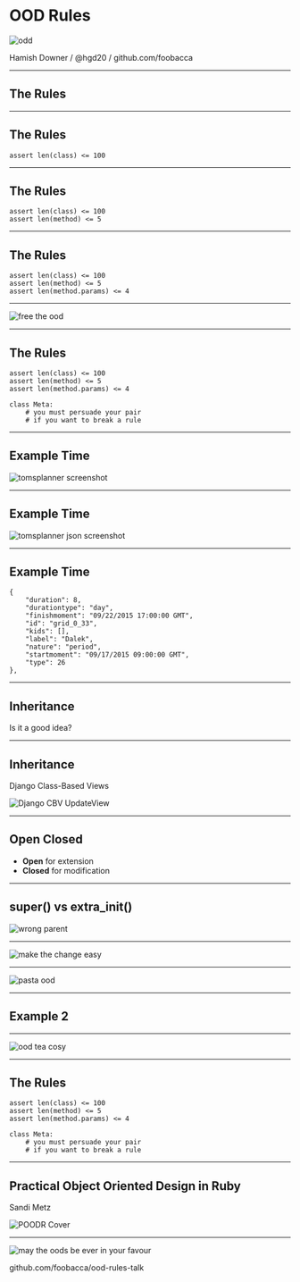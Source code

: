 OOD Rules
=========

![odd](../img/planet-of-teh-ood.png)

Hamish Downer / @hgd20 / github.com/foobacca

-----

## The Rules

-----

## The Rules

    assert len(class) <= 100

-----

## The Rules

    assert len(class) <= 100
    assert len(method) <= 5

-----

## The Rules

    assert len(class) <= 100
    assert len(method) <= 5
    assert len(method.params) <= 4

-----

![free the ood](../img/free-the-ood.jpg)

-----

## The Rules

    assert len(class) <= 100
    assert len(method) <= 5
    assert len(method.params) <= 4

    class Meta:
        # you must persuade your pair
        # if you want to break a rule

-----

## Example Time

![tomsplanner screenshot](../img/tomsplanner-screenshot.png)

-----

## Example Time

![tomsplanner json screenshot](../img/tomsplanner-json-screenshot.png)

-----

## Example Time

    {
        "duration": 8,
        "durationtype": "day",
        "finishmoment": "09/22/2015 17:00:00 GMT",
        "id": "grid_0_33",
        "kids": [],
        "label": "Dalek",
        "nature": "period",
        "startmoment": "09/17/2015 09:00:00 GMT",
        "type": 26
    },

-----

## Inheritance

Is it a good idea?

------

## Inheritance

Django Class-Based Views

![Django CBV UpdateView](../img/UpdateView-inheritance.svg)

-----------

## Open Closed

* **Open** for extension
* **Closed** for modification

-----------

## super() vs extra_init()

![wrong parent](../img/wrong-parent.jpg)

----------

![make the change easy](../img/make-the-change-easy.png)

-----

![pasta ood](../img/pasta-ood.jpg)

---------

## Example 2

---------

![ood tea cosy](../img/ood-tea-cosy.jpg)

---------

## The Rules

    assert len(class) <= 100
    assert len(method) <= 5
    assert len(method.params) <= 4

    class Meta:
        # you must persuade your pair
        # if you want to break a rule

-----

## Practical Object Oriented Design in Ruby

Sandi Metz

![POODR Cover](../img/poodr.jpeg)

-----

![may the oods be ever in your favour](../img/oods-in-your-favour.jpg)

github.com/foobacca/ood-rules-talk
